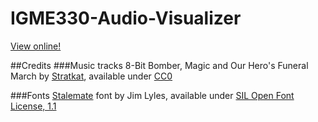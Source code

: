 # IGME330-Audio-Visualizer
[View online!](http://yaragg.github.io/IGME330-Audio-Visualizer)

##Credits
###Music tracks
8-Bit Bomber, Magic and Our Hero's Funeral March by [Stratkat](http://open.commonly.cc/), available under [CC0](http://creativecommons.org/publicdomain/zero/1.0/)

###Fonts
[Stalemate](https://www.google.com/fonts/specimen/Stalemate) font by Jim Lyles, available under [SIL Open Font License, 1.1](http://scripts.sil.org/OFL)